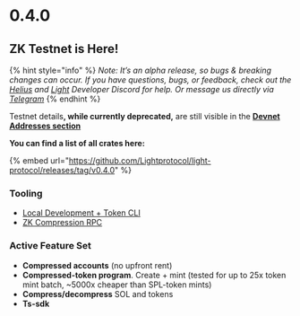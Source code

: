 # 0.4.0

## ZK Testnet is Here!

{% hint style="info" %}
_Note: It’s an alpha release, so bugs & breaking changes can occur. If you have questions, bugs, or feedback, check out the_ [_Helius_](https://discord.gg/Uzzf6a7zKr) _and_ [_Light_](https://discord.gg/CYvjBgzRFP) _Developer Discord for help. Or message us directly via_ [_Telegram_](https://t.me/swen_light)
{% endhint %}

Testnet detail&#x73;**, while currently deprecated,** are still visible in the [**Devnet Addresses section**](https://www.zkcompression.com/developers/devnet-addresses#zktestnet-urls-deprecated)&#x20;

**You can find a list of all crates here:**&#x20;

{% embed url="https://github.com/Lightprotocol/light-protocol/releases/tag/v0.4.0" %}

### Tooling <a href="#tooling" id="tooling"></a>

* [Local Development + Token CLI](https://github.com/Lightprotocol/light-protocol/tree/main/cli)
* [ZK Compression RPC](https://github.com/helius-labs/photon)

### Active Feature Set <a href="#active-feature-set" id="active-feature-set"></a>

* **Compressed accounts** (no upfront rent)
* **Compressed-token program**. Create + mint (tested for up to 25x token mint batch, \~5000x cheaper than SPL-token mints)
* **Compress/decompress** SOL and tokens
* **Ts-sdk**[\
  ](https://www.zkcompression.com/introduction/intro-to-development)
